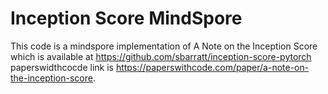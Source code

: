 # Inception Score MindSpore

This code is a mindspore implementation of A Note on the Inception Score which is available at https://github.com/sbarratt/inception-score-pytorch paperswidthcocde link is https://paperswithcode.com/paper/a-note-on-the-inception-score.